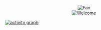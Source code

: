 <div align="center">
<img src="https://github.com/fnky/fnky/raw/fnky/img/fan-1.gif" alt="Fan" align="center">
</div>

<div align="center">
<img src="https://github.com/fnky/fnky/raw/fnky/img/welcome-fire.gif" alt="Welcome" align="center">
</div>

[![activity graph](https://github-readme-activity-graph.vercel.app/graph?username=bintangnugrahaa&theme=gotham&custom_title=Bintang%20Activity%20Graph&hide_border=true)](https://github.com/ashutosh00710/github-readme-activity-graph)
